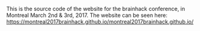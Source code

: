 This is the source code of the website for the brainhack conference, in Montreal March 2nd & 3rd, 2017. The website can be seen here: 
https://montreal2017brainhack.github.io/montreal2017brainhack.github.io/
